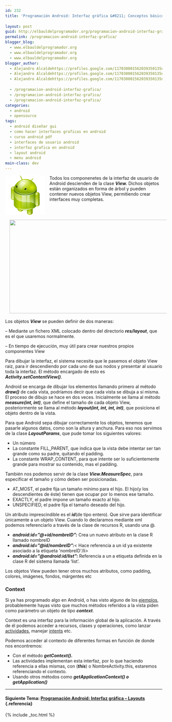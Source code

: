 ```yaml
---
id: 232
title: 'Programación Android: Interfaz gráfica &#8211; Conceptos básicos'

layout: post
guid: http://elbauldelprogramador.org/programacion-android-interfaz-grafica-conceptos-basicos/
permalink: /programacion-android-interfaz-grafica/
blogger_blog:
  - www.elbauldelprogramador.org
  - www.elbauldelprogramador.org
  - www.elbauldelprogramador.org
blogger_author:
  - Alejandro Alcaldehttps://profiles.google.com/117030001562039350135noreply@blogger.com
  - Alejandro Alcaldehttps://profiles.google.com/117030001562039350135noreply@blogger.com
  - Alejandro Alcaldehttps://profiles.google.com/117030001562039350135noreply@blogger.com

  - /programacion-android-interfaz-grafica/
  - /programacion-android-interfaz-grafica/
  - /programacion-android-interfaz-grafica/
categories:
  - android
  - opensource
tags:
  - android diseñar gui
  - como hacer interfaces graficas en android
  - curso android pdf
  - interfaces de usuario android
  - interfaz grafica en android
  - layout android
  - menu android
main-class: dev
---
```

<img border="0" src="/assets/img/2013/07/iconoAndroid.png" style="clear:left; float:left;margin-right:1em; margin-bottom:1em" />

Todos los componenetes de la interfaz de usuario de Android descienden de la clase ***View.*** Dichos objetos están organizados en forma de árbol y pueden contener nuevos objetos View, permitiendo crear interfaces muy completas.


<!--ad-->

<div class="separator" style="clear: both; text-align: center;">
  <a href="https://3.bp.blogspot.com/-qMw4Dx_mS0U/TgDfg6rdMCI/AAAAAAAAApU/Pl9tUQckM5g/s1600/layoutparams.png" imageanchor="1" style="margin-left:1em; margin-right:1em"><img border="0" height="300" width="514" src="https://3.bp.blogspot.com/-qMw4Dx_mS0U/TgDfg6rdMCI/AAAAAAAAApU/Pl9tUQckM5g/s1600/layoutparams.png" /></a>
</div>

Los objetos ***View*** se pueden definir de dos maneras:

&#8211; Mediante un fichero XML colocado dentro del directorio ***res/layout***, que es el que usaremos normalmente.

&#8211; En tiempo de ejecución, muy útil para crear nuestros propios componentes View

Para dibujar la interfaz, el sistema necesita que le pasemos el objeto View raiz, para ir descendiendo por cada uno de sus nodos y presentar al usuario toda la interfaz. El método encargado de esto es ***Activity.setContentView()***.

Android se encarga de dibujar los elementos llamando primero al método ***draw()*** de cada vista, podríamos decir que cada vista se dibuja a sí misma. El proceso de dibujo se hace en dos veces. Inicialmente se llama al método ***measure(int, int)***, que define el tamaño de cada objeto View, posteriormente se llama al método ***layout(int, int, int, int)***, que posiciona el objeto dentro de la vista.

Para que Android sepa dibujar correctamente los objetos, tenemos que pasarle algunos datos, como son la altura y anchura. Para eso nos servimos de la clase ***LayoutParams***, que pude tomar los siguientes valores:

  * Un número
  * La constante FILL_PARENT, que indica que la vista debe intentar ser tan grande como su padre, quitando el padding.
  * La constante WRAP_CONTENT, para que intente ser lo suficientemente grande para mostrar su contenido, mas el padding.

También nos podemos servir de la clase ***View.MeasureSpec***, para especificar el tamaño y cómo deben ser posicionadas.

  * AT_MOST, el padre fija un tamaño mínimo para el hijo. El hijo(y los descendientes de éste) tienen que ocupar por lo menos ese tamaño.
  * EXACTLY, el padre impone un tamaño exacto al hijo.
  * UNSPECIFIED, el padre fija el tamaño deseado del hijo.

Un atributo imprescindible es el ***id***(de tipo entero). Que sirve para identificar únicamente a un objeto View. Cuando lo declaramos mediante xml podemos referenciarlo a través de la clase de recursos R, usando una @.

  * ***android:id=&#8221;@+id/nombreID&#8221;:*** Crea un nuevo atributo en la clase R llamado nombreID
  * ***android:id=&#8221;@id/nombreID&#8221;:***< Hace referencia a un id ya existente asociado a la etiqueta 'nombreID'/li>
  * ***android:id=&#8221;@android:id/list&#8221;:*** Referencia a un a etiqueta definida en la clase R del sistema llamada &#8216;list&#8217;.

Los objetos View pueden tener otros muchos atributos, como padding, colores, imágenes, fondos, márgentes etc

### Context

Si ya has programado algo en Android, o has visto alguno de los [ejemplos][1], probablemente hayas visto que muchos métodos referidos a la vista piden como parámetro un objeto de tipo ***context***.

Context es una interfaz para la información global de la aplicación. A través de él podemos acceder a recursos, clases y operaciones, como lanzar [actividades][1], manejar [intents][2] etc.

Podemos acceder al contexto de diferentes formas en función de donde nos encontremos:

  * Con el método ***getContext().***
  * Las actividades implementan esta interfaz, por lo que haciendo referencia a ellas mismas, con (***this***) o NombreActivity.this, estaremos referenciando el contexto.
  * Usando otros métodos como ***getApplicationContext() o getApplication()***

* * *

#### Siguiente Tema: [Programación Android: Interfaz gráfica &#8211; Layouts][3] {.referencia}

 [1]: /programacion-android-trabajar-con/
 [2]: /fundamentos-programacion-android_16/
 [3]: /programacion-android-interfaz-grafica_23/


{% include _toc.html %}
